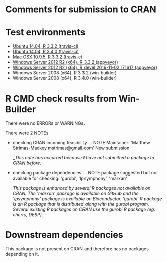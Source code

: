 Comments for submission to CRAN 
===============================

# Test environments
* [Ubuntu 14.04, R 3.3.2 (travis-ci)](https://travis-ci.org/mstrimas/prioritizr/builds)
* [Ubuntu 14.04, R 3.4.0 (travis-ci)](https://travis-ci.org/mstrimas/prioritizr/builds)
* [Mac OSX 10.9.5, R 3.3.2 (travis-ci](https://travis-ci.org/mstrimas/prioritizr/builds)
* [Windows Server 2012 R2 (x64), R 3.3.2 (appveyor)](https://ci.appveyor.com/project/mstrimas/prioritizr)
* [Windows Server 2012 R2 (x64), R devel 2016-11-02 r71617 (appveyor)](https://ci.appveyor.com/project//prioritizr)
* Windows Server 2008 (x64), R 3.3.2 (win-builder)
* Windows Server 2008 (x64), R 3.4.0 (win-builder)

# R CMD check results from Win-Builder
There were no ERRORs or WARNINGs.

There were 2 NOTEs

* checking CRAN incoming feasibility ... NOTE
  Maintainer: 'Matthew Strimas-Mackey <mstrimas@gmail.com>'
  New submission
  
  __This note has occurred because I have not submitted a package to CRAN before._
  
* checking package dependencies ... NOTE
  package suggested but not available for checking: 'gurobi', 'lpsymphony', 'marxan'
  
  _This package is enhanced by several R packages not available on CRAN. The 'marxan' package is available on GitHub and the 'lpsymphony' package is available on Bioconductor. 'gurobi' R package is an R package that is distributed along with the gurobi program. Several existing R packages on CRAN use the gurobi R package (eg. cherry, DESP)._
  
# Downstream dependencies
This package is not present on CRAN and therefore has no packages depending on it. 
